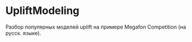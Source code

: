 # UpliftModeling

Разбор популярных моделей uplift на примере Megafon Competition (на русск. языке).
